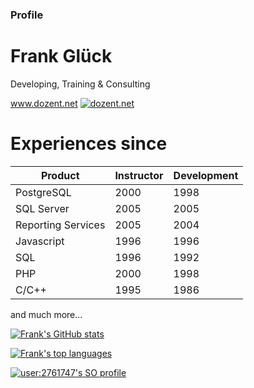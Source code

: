 ### Profile
# Frank Glück
Developing, Training & Consulting

<!--
**fglueck/fglueck** is a ✨ _special_ ✨ repository because its `README.md` (this file) appears on your GitHub profile.

Here are some ideas to get you started:

- 🔭 I’m currently working on ...
- 🌱 I’m currently learning ...
- 👯 I’m looking to collaborate on ...
- 🤔 I’m looking for help with ...
- 💬 Ask me about ...
- 📫 How to reach me: ...
- 😄 Pronouns: ...
- ⚡ Fun fact: ...
-->
www.dozent.net [![dozent.net](https://img.shields.io/website-up-down-green-red/http/shields.io.svg)](http://dozent.net/)


# Experiences since
|Product           |Instructor    |Development   |
|------------------|--------------|--------------|
|PostgreSQL        |2000          |1998          |
|SQL Server        |2005          |2005          |
|Reporting Services|2005          |2004          |
|Javascript        |1996          |1996          |
|SQL               |1996          |1992          |
|PHP               |2000          |1998          |
|C/C++             |1995          |1986          |

and much more...

[![Frank's GitHub stats](https://github-readme-stats.vercel.app/api?username=fglueck&show_icons=true&theme=gruvbox&locale=de&bg_color=45,000000,441111&hide_border=1)](https://github.com/fglueck/github-readme-stats)
<!-- https://github.com/anuraghazra/github-readme-stats -->

[![Frank's top languages](https://github-readme-stats.vercel.app/api/top-langs/?username=fglueck&theme=blue-green&bg_color=135,000000,441111&hide_border=1&langs_count=10)](https://github.com/fglueck/github-readme-stats)


[![user:2761747's SO profile](https://stackoverflow-readme-profile.johannchopin.fr/profile/2761747?theme=dark&website=true&location=true)](https://github.com/johannchopin/stackoverflow-readme-profile)
